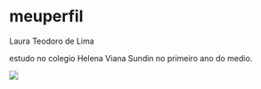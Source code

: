 # meuperfil

Laura Teodoro de Lima

estudo no colegio Helena Viana Sundin no primeiro ano do medio.

![](https://media.tenor.com/hMVe-BYhz6UAAAAM/blushing-turkeycoma.gif)













